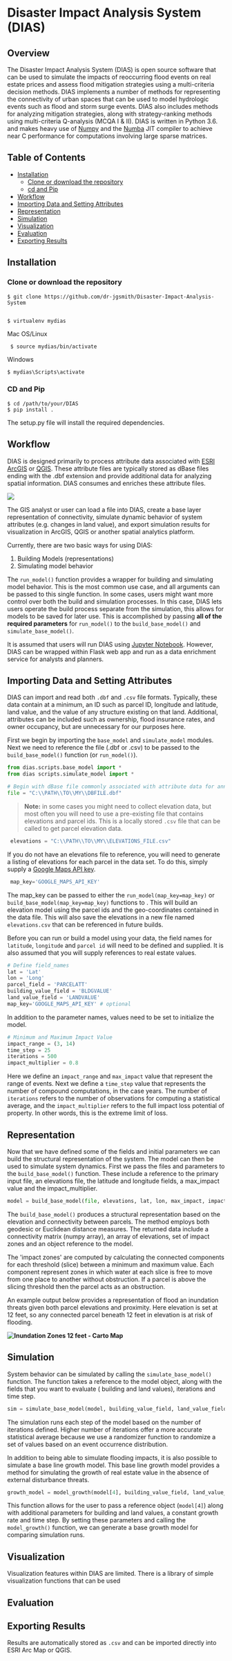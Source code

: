 
# Disaster Impact Analysis System (DIAS)

## Overview
The Disaster Impact Analysis System (DIAS) is open source  software that can be used to simulate the impacts of reoccurring flood events on real estate prices and assess flood mitigation strategies using a multi-criteria decision methods. DIAS implements a number of methods for representing the connectivity of urban spaces that can be used to model hydrologic events such as flood and storm surge events. DIAS also includes methods for analyzing mitigation strategies, along with strategy-ranking methods using multi-criteria Q-analysis (MCQA I & II).  DIAS is written in Python 3.6. and makes heavy use of [Numpy](http://www.numpy.org/) and the [Numba](https://numba.pydata.org/) JIT compiler to achieve near C performance for computations involving large sparse matrices.  

## Table of Contents
  * [Installation](#installation)
    + [Clone or download the repository](#clone-or-download-the-repository)
    + [cd and Pip](#cd-and-pip)
  * [Workflow](#workflow)
  * [Importing Data and Setting Attributes](#importing-data-and-setting-attributes)
  * [Representation](#representation)
  * [Simulation](#simulation)
  * [Visualization](#visualization)
  * [Evaluation](#evaluation)
  * [Exporting Results](#exporting-results)

## Installation
### Clone or download the repository

    $ git clone https://github.com/dr-jgsmith/Disaster-Impact-Analysis-System


    $ virtualenv mydias
Mac OS/Linux

     $ source mydias/bin/activate
Windows

    $ mydias\Scripts\activate

### CD and Pip

    $ cd /path/to/your/DIAS
    $ pip install .
The setup.py file will install the required dependencies. 

## Workflow
DIAS is designed primarily to process attribute data associated with [ESRI ArcGIS](https://www.esri.com/en-us/arcgis/about-arcgis/overview) or [QGIS](https://qgis.org/en/site/). These attribute files are typically stored as dBase files ending with the .dbf extension and provide additional data for analyzing spatial information. DIAS consumes and enriches these attribute files.

**![](https://lh6.googleusercontent.com/NbvhAT5cnDjooWlpmdMkQWhdkGLU28BgJIZsSz6ulYNlfMORFYP0a87WSdSBs3ASl6QlM9924YUka26bSRviragoS0RDt5Vcfm9o4hgpfBPaUpMB-QB12Pcm7Zx3shIDiJSjOo2tjII)**

The GIS analyst or user can load a file into DIAS, create a base layer representation of connectivity, simulate dynamic behavior of system attributes (e.g. changes in land value), and export simulation results for visualization in ArcGIS, QGIS or another spatial analytics platform.

Currently, there are two basic ways for using DIAS:

 1. Building Models (representations)
 2.  Simulating model behavior
 
The `run_model()` function provides a wrapper for building and simulating model behavior. This is the most common use case, and all arguments can be passed to this single function. In some cases, users might want more control over both the build and simulation processes. In this case, DIAS lets users operate the build process separate from the simulation, this allows for models to be saved for later use. This is accomplished by passing **all of the required parameters** for `run_model()` to the `build_base_model()` and `simulate_base_model()`.

 It is assumed that users will run DIAS using [Jupyter Notebook](http://jupyter.org/). However, DIAS can be wrapped within Flask web app and run as a data enrichment service for analysts and planners.
 
## Importing Data and Setting Attributes
DIAS can import and read both `.dbf` and `.csv` file formats. Typically, these data contain at a minimum, an ID such as parcel ID, longitude and latitude, land value, and the value of any structure existing on that land. Additional, attributes can be included such as ownership, flood insurance rates, and owner occupancy, but are unnecessary for our purposes here.

First we begin by importing the `base_model` and `simulate_model` modules. Next we need to reference the file (.dbf or .csv) to be passed to the `build_base_model()` function (or `run_model()`).

```python  
from dias.scripts.base_model import * 
from dias scripts.simulate_model import *    

# Begin with dBase file commonly associated with attribute data for annotating layers in a GIS  
file = "C:\\PATH\\TO\\MY\\DBFILE.dbf"   
```

> **Note:** in some cases you might need to collect elevation data, but most often you will need to use a pre-existing file that contains elevations and parcel ids. This is a locally stored `.csv` file that can be called to get parcel elevation data.

```python  
 elevations = "C:\\PATH\\TO\\MY\\ELEVATIONS_FILE.csv" 
```

If you do not have an elevations file to reference, you will need to generate a listing of elevations for each parcel in the data set. To do this, simply supply a  [Google Maps API key](https://developers.google.com/maps/documentation/embed/get-api-key).

```python
 map_key='GOOGLE_MAPS_API_KEY' 
```

The map_key can be passed to either the `run_model(map_key=map_key)` or `build_base_model(map_key=map_key)` functions to . This will build an elevation model using the parcel ids and the geo-coordinates contained in the data file. This will also save the elevations in a new file named `elevations.csv` that can be referenced in future builds. 

Before you can run or build a model using your data, the field names for `latitude`, `longitude` and `parcel id` will need to be defined and supplied. It is also assumed that you will supply references to real estate values. 

```python 
# Define field_names 
lat = 'Lat'
lon = 'Long'
parcel_field = 'PARCELATT'
building_value_field = 'BLDGVALUE'
land_value_field = 'LANDVALUE'
map_key='GOOGLE_MAPS_API_KEY' # optional
```

In addition to the parameter names, values need to be set to initialize the model. 

```python  
# Minimum and Maximum Impact Value 
impact_range = (3, 14)   
time_step = 25  
iterations = 500  
impact_multiplier = 0.8
```

Here we define an `impact_range` and `max_impact` value that represent the range of events. Next we define a `time_step` value that represents the number of compound computations, in the case years.  The number of `iterations` refers to the number of observations for computing a statistical average, and the `impact_multiplier` refers to the full impact loss potential of property. In other words, this is the extreme limit of loss.

## Representation
Now that we have defined some of the fields and initial parameters we can build the structural representation of the system. The model can then be used to simulate system dynamics. First we pass the files and parameters to the `build_base_model()` function. These include a reference to the primary input file, an elevations file, the latitude and longitude fields, a max_impact value and the impact_multiplier.

```python  
model = build_base_model(file, elevations, lat, lon, max_impact, impact_multiplier)   
```

The `build_base_model()` produces a structural representation based on the elevation and connectivity between parcels. The method employs both geodesic or Euclidean distance measures.  The returned data include a connectivity matrix (numpy array), an array of elevations, set of impact zones and an object  reference to the model.

The 'impact zones' are computed by calculating the connected components for each threshold (slice) between a minimum and maximum value.  Each  component represent zones in which water at each slice is free to move from one place to another without obstruction.  If a parcel is above the slicing threshold then the parcel acts as an obstruction. 

An example output below provides a representation of flood an inundation threats given both parcel elevations and proximity. Here elevation is set at 12 feet, so any connected parcel beneath 12 feet in elevation is at risk of flooding.

**![Inundation Zones 12 feet - Carto Map](https://lh6.googleusercontent.com/bgwiYPBtKZjzABEORIZys7Ar4oUn5SKk57UZR05AfW10xD2K9UfTyj6VzbPcT-rKCQX0SMSbbHtGIKoX2Zq4r_4v4zLWoNbg_Yt3tRcJ2OP71cVc9kYv4Ot0qsQc5fWjbBE1nNxdoBU)**

## Simulation
System behavior can be simulated by calling the `simulate_base_model()` function. The function takes a reference to the model object, along with the fields that you want to evaluate ( building and land values), iterations and time step. 
 
```python 
sim = simulate_base_model(model, building_value_field, land_value_field, impact_range, iterations, time_step, output_file_name)
```

The simulation runs each step of the model based on the number of iterations defined. Higher number of iterations offer a more accurate statistical average because we use a randomizer function to randomize a set of values based on an event occurrence distribution. 

In addition to being able to simulate flooding impacts, it is also possible to simulate a base line growth model. This base line growth model provides a method for simulating the growth of real estate value in the absence of external disturbance threats.

```python 
growth_model = model_growth(model[4], building_value_field, land_value_field, growth_rate=growth_rate, time_step=time_step)
```
This function allows for the user to pass a reference object (`model[4]`) along with additional parameters for building and land values, a constant growth rate and time step. By setting these parameters and calling the `model_growth()` function, we can generate a base growth model for comparing simulation runs. 



## Visualization
Visualization features within DIAS are limited. There is a library of simple visualization functions that can be used 

## Evaluation

## Exporting Results
Results are automatically stored as `.csv` and can be imported directly into ESRI Arc Map or QGIS.